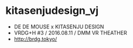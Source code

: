 # kitasenjudesign_vj

* DE DE MOUSE x KITASENJU DESIGN
* VRDG+H #3 / 2016.08.11 / DMM VR THEATHER
* http://brdg.tokyo/